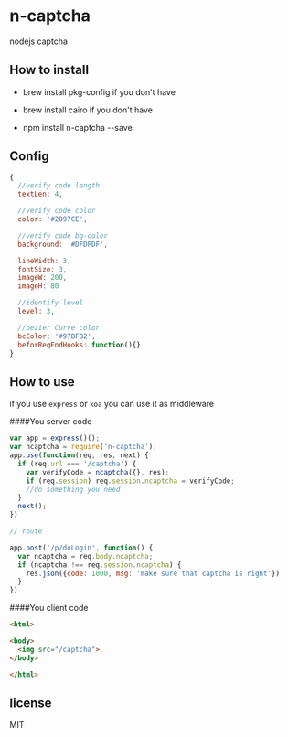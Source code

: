 # n-captcha
nodejs captcha

How to install
---------------

- brew install pkg-config if you don't have

- brew install cairo if you don't have

- npm install n-captcha --save


Config
-------
```javascript
{
  //verify code length
  textLen: 4,

  //verify code color
  color: '#2897CE',

  //verify code bg-color
  background: '#DFDFDF',

  lineWidth: 3,
  fontSize: 3,
  imageW: 200,
  imageH: 80

  //identify level
  level: 3,

  //bezier Curve color
  bcColor: '#97BFB2',
  beforReqEndHooks: function(){}
}
```



How to use
----------

if you use `express` or `koa` you can use it as middleware

####You server code
```javascript
var app = express()();
var ncaptcha = require('n-captcha');
app.use(function(req, res, next) {
  if (req.url === '/captcha') {
    var verifyCode = ncaptcha({}, res);
    if (req.session) req.session.ncaptcha = verifyCode;
    //do something you need
  }
  next();
})

// route

app.post('/p/doLogin', function() {
  var ncaptcha = req.body.ncaptcha;
  if (ncaptcha !== req.session.ncaptcha) {
    res.json({code: 1000, msg: 'make sure that captcha is right'})
  }
})

```

####You client code
```html
<html>

<body>
  <img src="/captcha">
</body>

</html>

```

license
--------
MIT
